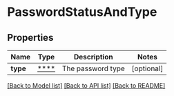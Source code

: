 # PasswordStatusAndType

## Properties
Name | Type | Description | Notes
------------ | ------------- | ------------- | -------------
**type** | [****](.md) | The password type | [optional] 

[[Back to Model list]](../../README.md#documentation-for-models) [[Back to API list]](../../README.md#documentation-for-api-endpoints) [[Back to README]](../../README.md)

